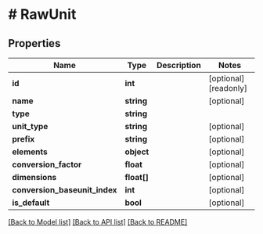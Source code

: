 # # RawUnit

## Properties

Name | Type | Description | Notes
------------ | ------------- | ------------- | -------------
**id** | **int** |  | [optional] [readonly]
**name** | **string** |  | [optional]
**type** | **string** |  |
**unit_type** | **string** |  | [optional]
**prefix** | **string** |  | [optional]
**elements** | **object** |  | [optional]
**conversion_factor** | **float** |  | [optional]
**dimensions** | **float[]** |  | [optional]
**conversion_baseunit_index** | **int** |  | [optional]
**is_default** | **bool** |  | [optional]

[[Back to Model list]](../../README.md#models) [[Back to API list]](../../README.md#endpoints) [[Back to README]](../../README.md)
